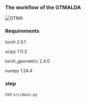 
### The workflow of the GTMALDA 
![GTMA](https://github.com/wyh10248/GTMALDA/assets/127478574/15e5b67d-c11a-4da3-a87c-00b371743b58)

### Requirements
torch 2.0.1

scipy 1.11.2

torch_geometric  2.4.0

numpy  1.24.4

### step
run `src/main.py` 
